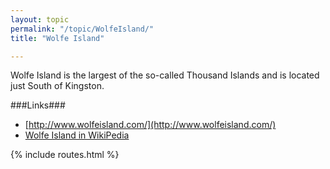 ```yaml
---
layout: topic
permalink: "/topic/WolfeIsland/"
title: "Wolfe Island"

---
```


Wolfe Island is the largest of the so-called Thousand Islands and is located just South of Kingston.


###Links###

* [http://www.wolfeisland.com/](http://www.wolfeisland.com/)
* [Wolfe Island in WikiPedia](http://en.wikipedia.org/wiki/Wolfe_Island_%28Ontario%29)

{% include routes.html %}
